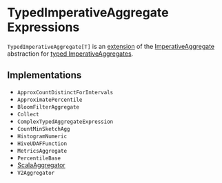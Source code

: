 # TypedImperativeAggregate Expressions

`TypedImperativeAggregate[T]` is an [extension](#contract) of the [ImperativeAggregate](ImperativeAggregate.md) abstraction for [typed ImperativeAggregates](#implementations).

## Implementations

* `ApproxCountDistinctForIntervals`
* `ApproximatePercentile`
* `BloomFilterAggregate`
* `Collect`
* `ComplexTypedAggregateExpression`
* `CountMinSketchAgg`
* `HistogramNumeric`
* `HiveUDAFFunction`
* `MetricsAggregate`
* `PercentileBase`
* [ScalaAggregator](ScalaAggregator.md)
* `V2Aggregator`
